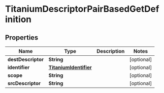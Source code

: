 

# TitaniumDescriptorPairBasedGetDefinition


## Properties

| Name | Type | Description | Notes |
|------------ | ------------- | ------------- | -------------|
|**destDescriptor** | **String** |  |  [optional] |
|**identifier** | [**TitaniumIdentifier**](TitaniumIdentifier.md) |  |  [optional] |
|**scope** | **String** |  |  [optional] |
|**srcDescriptor** | **String** |  |  [optional] |




